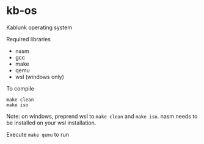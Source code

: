 # kb-os
Kablunk operating system

Required libraries
- nasm
- gcc
- make
- qemu
- wsl (windows only)

To compile
```
make clean
make iso
```

Note: on windows, preprend wsl to `make clean` and `make iso`. nasm needs to be installed on your wsl installation.

Execute `make qemu` to run
